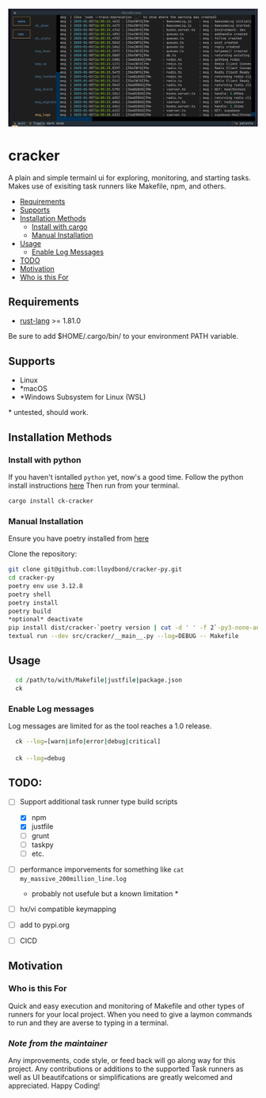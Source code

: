 ![cracker](./assets/cracker-py-sample.png)


# cracker
A plain and simple termainl ui for exploring, monitoring, and starting tasks. Makes use of exisiting task runners like Makefile, npm, and others.

- [Requirements](#requirements)
- [Supports](#supports)
- [Installation Methods](#installation-methods)
  - [Install with cargo](#install-with-cargo)
  - [Manual Installation](#manual-installation)
- [Usage](#usage)
  - [Enable Log Messages](#enable-log-messages)
- [TODO](#todo)
- [Motivation](#motivation)
- [Who is this For](#who-is-this-for)

## Requirements

* [rust-lang](https://www.rust-lang.org/) >= 1.81.0

Be sure to add $HOME/.cargo/bin/ to your environment PATH variable.
## Supports

-   Linux
-  *macOS
-  *Windows Subsystem for Linux (WSL)

\* untested, should work.
## Installation Methods
### Install with python
If you haven't isntalled `python` yet, now's a good time.
Follow the python install instructions [here](https://www.python.org/downloads/)
Then run from your terminal.
```bash
cargo install ck-cracker
```

### Manual Installation
Ensure you have poetry installed from [here](https://python-poetry.org/docs/#installation)

Clone the repository:

```bash
git clone git@github.com:lloydbond/cracker-py.git
cd cracker-py
poetry env use 3.12.8
poetry shell
poetry install
poetry build
*optional* deactivate
pip install dist/cracker-`poetry version | cut -d ' ' -f 2`-py3-none-any.whl
textual run --dev src/cracker/__main__.py --log=DEBUG -- Makefile


```

## Usage

```bash
  cd /path/to/with/Makefile|justfile|package.json
  ck
```

### Enable Log messages
Log messages are limited for as the tool reaches a 1.0 release.
```bash
  ck --log=[warn|info|error|debug|critical]

  ck --log=debug
```
## TODO:
- [ ] Support additional task runner type build scripts
  - [x] npm
  - [x] justfile
  - [ ] grunt
  - [ ] taskpy
  - [ ] etc.
- [ ] performance imporvements for something like `cat my_massive_200million_line.log`
    * probably not usefule but a known limitation *
- [ ] hx/vi compatible keymapping
- [ ] add to pypi.org
- [ ] CICD


## Motivation

### Who is this For
Quick and easy execution and monitoring of Makefile and other types of runners for your local project.
When you need to give a laymon commands to run and they are averse to typing in a terminal.

### ***Note from the maintainer***

Any improvements, code style, or feed back will go along way for this project. Any contributions or
additions to the supported Task runners as well as UI beautifcations or simplifications are greatly
welcomed and appreciated. Happy Coding!

